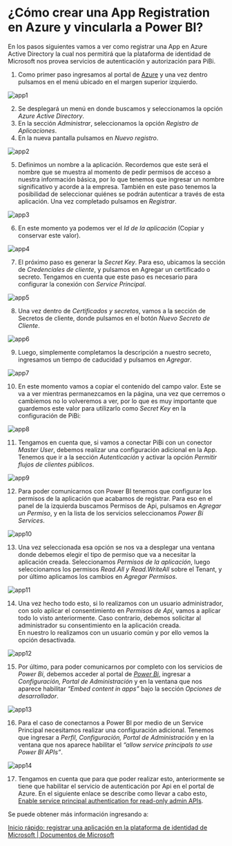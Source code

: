 # ¿Cómo crear una App Registration en Azure y vincularla a Power BI? 

En los pasos siguientes vamos a ver como registrar una App en Azure Active Directory la cual nos permitirá que la plataforma de identidad de Microsoft nos provea servicios de autenticación y autorización para PiBi. 
1. Como primer paso ingresamos al portal de [Azure](https://portal.azure.com/) y una vez dentro pulsamos en el menú ubicado en el margen superior izquierdo. 

![app1](Media/App%20registration/menu%20azure.PNG)

2. Se desplegará un menú en donde buscamos y seleccionamos la opción *Azure Active Directory*. 
3. En la sección *Administrar*, seleccionamos la opción *Registro de Aplicaciones*.
4. En la nueva pantalla pulsamos en *Nuevo registro*.

![app2](Media/App%20registration/nueva%20app.PNG)

5. Definimos un nombre a la aplicación. Recordemos que este será el nombre que se muestra al momento de pedir permisos de acceso a nuestra información básica, por lo que tenemos que ingresar un nombre significativo y acorde a la empresa. También en este paso tenemos la posibilidad de seleccionar quiénes se podrán autenticar a través de esta aplicación. Una vez completado pulsamos en *Registrar*. 

![app3](Media/App%20registration/Registrar%20app.PNG)

6. En este momento ya podemos ver el *Id de la aplicación* (Copiar y conservar este valor). 

![app4](Media/App%20registration/app%20id.PNG)

7. El próximo paso es generar la *Secret Key*. Para eso, ubicamos la sección de *Credenciales de cliente*, y pulsamos en Agregar un certificado o secreto. Tengamos en cuenta que este paso es necesario para configurar la conexión con *Service Principal*. 

![app5](Media/App%20registration/agregar%20secreto.PNG)

8. Una vez dentro de *Certificados y secretos*, vamos a la sección de Secretos de cliente, donde pulsamos en el botón *Nuevo Secreto de Cliente*.

![app6](Media/App%20registration/nuevo%20secreto.PNG)

9. Luego, simplemente completamos la descripción a nuestro secreto, ingresamos un tiempo de caducidad y pulsamos en *Agregar*. 

![app7](Media/App%20registration/datos%20secreto.PNG)

10. En este momento vamos a copiar el contenido del campo valor. Este se va a ver mientras permanezcamos en la página, una vez que cerremos o cambiemos no lo volveremos a ver, por lo que es muy importante que guardemos este valor para utilizarlo como *Secret Key* en la configuración de PiBi:

![app8](Media/App%20registration/app%20id.PNG)

11. Tengamos en cuenta que, si vamos a conectar PiBi con un conector *Master User*, debemos realizar una configuración adicional en la App. Tenemos que ir a la sección *Autenticación* y activar la opción *Permitir flujos de clientes públicos*.

![app9](Media/App%20registration/app%20auth.PNG)

12. Para poder comunicarnos con Power BI tenemos que configurar los permisos de la aplicación que acabamos de registrar. Para eso en el panel de la izquierda buscamos Permisos de Api, pulsamos en *Agregar un Permiso*, y en la lista de los servicios seleccionamos *Power Bi Services*. 

![app10](Media/App%20registration/permisos%20de%20api.PNG)

13. Una vez seleccionada esa opción se nos va a desplegar una ventana donde debemos elegir el tipo de permiso que va a necesitar la aplicación creada. Seleccionamos *Permisos de la aplicación*, luego seleccionamos los permisos *Read.All y Read.WriteAll* sobre el Tenant, y por último aplicamos los cambios en *Agregar Permisos*.

![app11](Media/App%20registration/agregar%20permisos.PNG)

14. Una vez hecho todo esto, si lo realizamos con un usuario administrador, con solo aplicar el consentimiento en *Permisos de Api*, vamos a aplicar todo lo visto anteriormente. Caso contrario, debemos solicitar al administrador su consentimiento en la aplicación creada.  
En nuestro lo realizamos con un usuario común y por ello vemos la opción desactivada. 

![app12](Media/App%20registration/permisos%20admin.PNG)

15. Por último, para poder comunicarnos por completo con los servicios de *Power Bi*, debemos acceder al portal de [*Power Bi*](https://app.powerbi.com/), ingresar a *Configuración, Portal de Administración* y en la ventana que nos aparece habilitar *“Embed content in apps”* bajo la sección *Opciones de desarrollador*.

![app13](Media/App%20registration/PBI%20embed%20content.png)

16. Para el caso de conectarnos a Power BI por medio de un Service Principal necesitamos realizar una configuración adicional. Tenemos que ingresar a *Perfil, Configuración, Portal de Administración* y en la ventana que nos aparece habilitar el *“allow service principals to use Power BI APIs”*.  

![app14](Media/App%20registration/PBI%20embed%20content.png)

17. Tengamos en cuenta que para que poder realizar esto, anteriormente se tiene que habilitar el servicio de autenticación por Api en el portal de Azure. En el siguiente enlace se describe como llevar a cabo esto, [Enable service principal authentication for read-only admin APIs](https://docs.microsoft.com/en-us/power-bi/admin/read-only-apis-service-principal-authentication).

Se puede obtener más información ingresando a: 

[Inicio rápido: registrar una aplicación en la plataforma de identidad de Microsoft | Documentos de Microsoft](https://docs.microsoft.com/en-us/azure/active-directory/develop/quickstart-register-app?source=docs)
